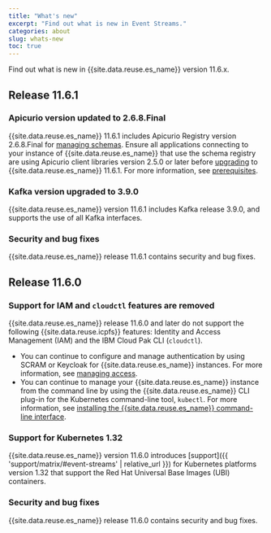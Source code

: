 ```yaml
---
title: "What's new"
excerpt: "Find out what is new in Event Streams."
categories: about
slug: whats-new
toc: true
---
```


Find out what is new in {{site.data.reuse.es_name}} version 11.6.x.


## Release 11.6.1


### Apicurio version updated to 2.6.8.Final

{{site.data.reuse.es_name}} 11.6.1 includes Apicurio Registry version 2.6.8.Final for [managing schemas](../../schemas/overview/#schema-registry). Ensure all applications connecting to your instance of {{site.data.reuse.es_name}} that use the schema registry are using Apicurio client libraries version 2.5.0 or later before [upgrading](../../installing/upgrading/#prerequisites) to {{site.data.reuse.es_name}} 11.6.1. For more information, see [prerequisites](../../installing/prerequisites#schema-requirements).

### Kafka version upgraded to 3.9.0

{{site.data.reuse.es_name}} version 11.6.1 includes Kafka release 3.9.0, and supports the use of all Kafka interfaces.


### Security and bug fixes

{{site.data.reuse.es_name}} release 11.6.1 contains security and bug fixes.

## Release 11.6.0

### Support for IAM and `cloudctl` features are removed

{{site.data.reuse.es_name}} release 11.6.0 and later do not support the following {{site.data.reuse.icpfs}} features: Identity and Access Management (IAM) and the IBM Cloud Pak CLI (`cloudctl`).

- You can continue to configure and manage authentication by using SCRAM or Keycloak for {{site.data.reuse.es_name}} instances. For more information, see [managing access](../../security/managing-access/#accessing-the-event-streams-ui-and-cli).
- You can continue to manage your {{site.data.reuse.es_name}} instance from the command line by using the {{site.data.reuse.es_name}} CLI plug-in for the Kubernetes command-line tool, `kubectl`. For more information, see [installing the {{site.data.reuse.es_name}} command-line interface](../../installing/post-installation/#installing-the-event-streams-command-line-interface).

### Support for Kubernetes 1.32

{{site.data.reuse.es_name}} version 11.6.0 introduces [support]({{ 'support/matrix/#event-streams' | relative_url }}) for Kubernetes platforms version 1.32 that support the Red Hat Universal Base Images (UBI) containers.


### Security and bug fixes

{{site.data.reuse.es_name}} release 11.6.0 contains security and bug fixes.
